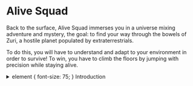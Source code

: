 # Alive Squad

Back to the surface, Alive Squad immerses you in a universe mixing adventure and mystery, the goal: to find your way through the bowels of Zuri, a hostile planet populated by extraterrestrials.
    
To do this, you will have to understand and adapt to your environment in order to survive! To win, you have to climb the floors by jumping with precision while staying alive.

<details>
<summary> element {
  font-size: 75;
} Introduction</summary>
<br>

### Story

The story begins when a group of astronauts leave the overpopulated Earth in order to find a new habitable planet. Their ship being damaged by a storm of asteroids, they crash on a planet, Zuri. But when trying to get out of the ship, they slip to the bottom of a crevasse. The majority of the crew gets captured by a mysterious species living on this planet. 

Alone, Philippe avoids being captured but found at the bottom of a cave. His goal is simple, free his comrades and find a way to repair the ship to return to Earth.

### Gameplay 

It is a platform game where the character must arrive at the end of each
level by jumping from platform to platform as quickly as possible. The objective will be
to go up from floor to floor until the arrival. The player will interact with his environment,
and will for example have to avoid being detected by enemies. The games will be
in the form of levels, which will be unlockable by completing the previous level. 

Each level will have its particularity and will be unique. The game will get harder and harder level by
level. The player will discover the mechanics of the game as they go. You will have to be precise
and fast while on the move so you don't fall off and get lost.

### Game Style
Alive Squad is inspired by the famous video games Doodle Jump, Getting
Over It or Jump King. These three games have one thing in common, like Alive Squad, they have a
easy to understand concept however Doodle Jump is a game rather made for parties
fast and is easy unlike the other two which are complicated games, frustrating and
long. Alive Squad is a mix of both.

<p align="center">
  <img src="/Alive-Squad_Website/Images/Doodle-Jump-2068.png" width="300" height="300"> <img src="/Alive-Squad_Website/Images/jump-king-9373-6874.png" width="500" height="300">
  <img src="/Alive-Squad_Website/Images/getting-over-it.png" width="500" height="300">
</p>

### Task list 
- [x]  Make the first pictures
- [x]  Make the firt mouvements/interaction on Unity 
- [x]  Make the website 
- [ ]  Organize the github page
- [ ]  Add ennemies
</details>
